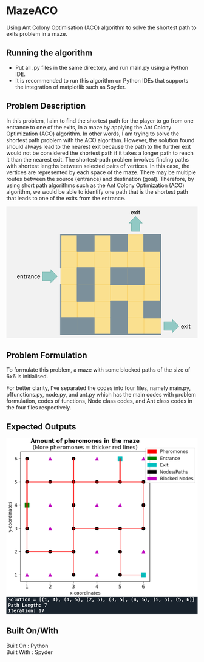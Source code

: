 # MazeACO
Using Ant Colony Optimisation (ACO) algorithm to solve the shortest path to exits problem in a maze.

## Running the algorithm
- Put all .py files in the same directory, and run main.py using a Python IDE.  
- It is recommended to run this algorithm on Python IDEs that supports the integration of matplotlib such as Spyder.

## Problem Description
In this problem, I aim to find the shortest path for the player to go from one entrance to one of the exits, in a maze by applying the Ant Colony Optimization (ACO) algorithm. In other words, I am trying to solve the shortest path problem with the ACO algorithm. However, the solution found should always lead to the nearest exit because the path to the further exit would not be considered the shortest path if it takes a longer path to reach it than the nearest exit. The shortest-path problem involves finding paths with shortest lengths between selected pairs of vertices. In this case, the vertices are represented by each space of the maze. There may be multiple routes between the source (entrance) and destination (goal). Therefore, by using short path algorithms such as the Ant Colony Optimization (ACO) algorithm, we would be able to identify one path that is the shortest path that leads to one of the exits from the entrance.

![Problem_Description](resources/Problem_Description.png)

## Problem Formulation
To formulate this problem, a maze with some blocked paths of the size of 6x6 is initialised.

For better clarity, I’ve separated the codes into four files, namely main.py, p1functions.py, node.py, and ant.py which has the main codes with problem formulation, codes of functions, Node class codes, and Ant class codes in the four files respectively.

## Expected Outputs
![Expected_Output1](resources/Expected_Output1.png)
![Expected_Output2](resources/Expected_Output2.png)

## Built On/With
Built On : Python  
Built With : Spyder
